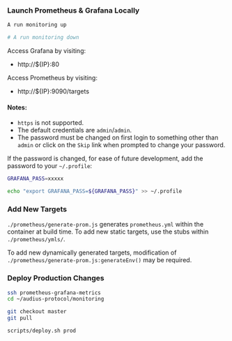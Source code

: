 ### Launch Prometheus & Grafana Locally

```bash
A run monitoring up

# A run monitoring down
```

Access Grafana by visiting:

* http://${IP}:80

Access Prometheus by visiting:

* http://${IP}:9090/targets

#### Notes:

* `https` is not supported.
* The default credentials are `admin`/`admin`.
* The password must be changed on first login to something other than `admin`
  or click on the `Skip` link when prompted to change your password.

If the password is changed, for ease of future development, add the password to your
`~/.profile`:

```bash
GRAFANA_PASS=xxxxx

echo "export GRAFANA_PASS=${GRAFANA_PASS}" >> ~/.profile
```

### Add New Targets

`./prometheus/generate-prom.js` generates `prometheus.yml` within the container at
build time. To add new static targets, use the stubs within `./prometheus/ymls/`.

To add new dynamically generated targets, modification of
`./prometheus/generate-prom.js:generateEnv()` may be required.

### Deploy Production Changes

```bash
ssh prometheus-grafana-metrics
cd ~/audius-protocol/monitoring

git checkout master
git pull

scripts/deploy.sh prod
```

